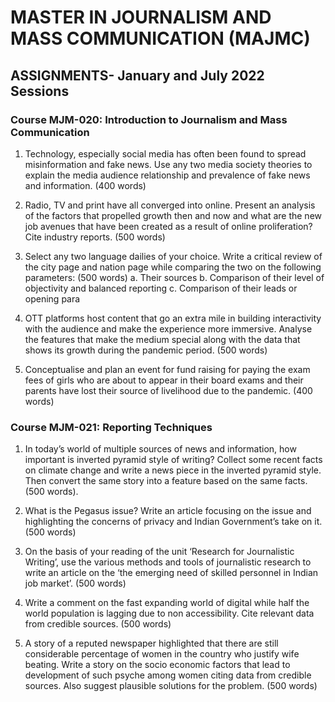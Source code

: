 # MASTER IN JOURNALISM AND MASS COMMUNICATION (MAJMC)

## ASSIGNMENTS- January and July 2022 Sessions

### Course MJM-020: Introduction to Journalism and Mass Communication

1. Technology, especially social media has often been found to spread misinformation and fake news. Use any two media society theories to explain the media audience relationship
and prevalence of fake news and information. (400 words)

2. Radio, TV and print have all converged into online. Present an analysis of the factors that propelled growth then and now and what are the new job avenues that have been created
as a result of online proliferation? Cite industry reports. (500 words)

3. Select any two language dailies of your choice. Write a critical review of the city page and nation page while comparing the two on the following parameters: (500 words)
  a. Their sources
  b. Comparison of their level of objectivity and balanced reporting
  c. Comparison of their leads or opening para

4. OTT platforms host content that go an extra mile in building interactivity with the audience and make the experience more immersive. Analyse the features that make the
medium special along with the data that shows its growth during the pandemic period. (500 words)

5. Conceptualise and plan an event for fund raising for paying the exam fees of girls who are about to appear in their board exams and their parents have lost their source of
livelihood due to the pandemic. (400 words)

### Course MJM-021: Reporting Techniques

1. In today’s world of multiple sources of news and information, how important is inverted pyramid style of writing? Collect some recent facts on climate change and write a news
piece in the inverted pyramid style. Then convert the same story into a feature based on the same facts. (500 words).

2. What is the Pegasus issue? Write an article focusing on the issue and highlighting the
concerns of privacy and Indian Government’s take on it. (500 words)

3. On the basis of your reading of the unit ‘Research for Journalistic Writing’, use the
various methods and tools of journalistic research to write an article on the ‘the emerging
need of skilled personnel in Indian job market’. (500 words)

4. Write a comment on the fast expanding world of digital while half the world population
is lagging due to non accessibility. Cite relevant data from credible sources. (500 words)

5. A story of a reputed newspaper highlighted that there are still considerable percentage of
women in the country who justify wife beating. Write a story on the socio economic
factors that lead to development of such psyche among women citing data from credible
sources. Also suggest plausible solutions for the problem. (500 words)

